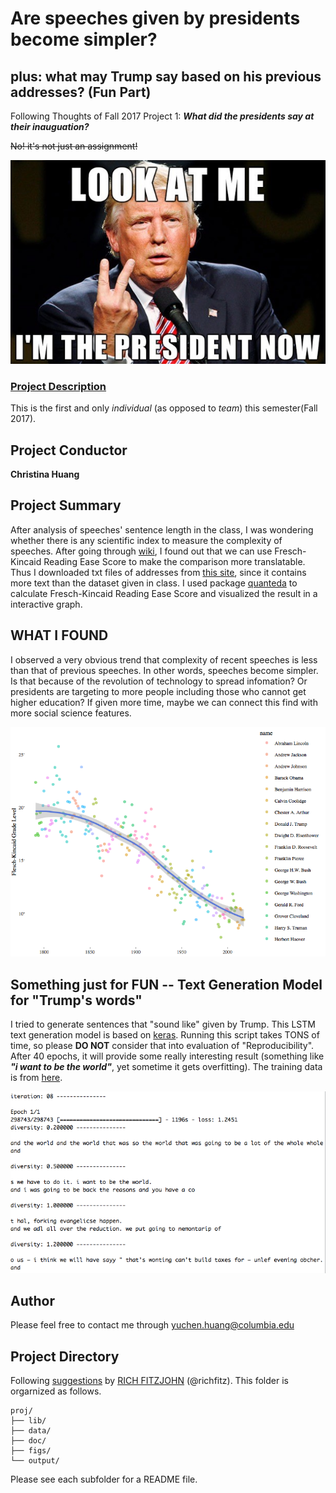 # Are speeches given by presidents become simpler? 
## plus: what may Trump say based on his previous addresses? (Fun Part)

Following Thoughts of Fall 2017 Project 1: **_What did the presidents say at their inauguation?_** 

~~No! it's not just an assignment!~~

![image](figs/imTrump.png)

### [Project Description](doc/)
This is the first and only *individual* (as opposed to *team*) this semester(Fall 2017). 


## Project Conductor

**Christina Huang**

## Project Summary

After analysis of speeches' sentence length in the class, I was wondering whether there is any scientific index to measure the complexity of speeches. After going through [wiki](https://en.wikipedia.org/wiki/Flesch–Kincaid_readability_tests), I found out that we can use Fresch-Kincaid Reading Ease Score to make the comparison more translatable. Thus I downloaded txt files of addresses from [this site](http://stateoftheunion.onetwothree.net/texts/index.html), since it contains more text than the dataset given in class. I used package [quanteda](https://cran.r-project.org/web/packages/quanteda/vignettes/quickstart.html) to calculate Fresch-Kincaid Reading Ease Score and visualized the result in a interactive graph.

## WHAT I FOUND

I observed a very obvious trend that complexity of recent speeches is less than that of previous speeches. In other words, speeches become simpler. Is that because of the revolution of technology to spread infomation? Or presidents are targeting to more people including those who cannot get higher education? If given more time, maybe we can connect this find with more social science features.

![image](figs/newplot.png)

## Something just for FUN -- Text Generation Model for "Trump's words"

I tried to generate sentences that "sound like" given by Trump. This LSTM text generation model is based on [keras](https://keras.rstudio.com/index.html). Running this script takes TONS of time, so please **DO NOT** consider that into evaluation of "Reproducibility". After 40 epochs, it will provide some really interesting result (something like **_"i want to be the world"_**, yet sometime it gets overfitting). The training data is from [here](https://github.com/ryanmcdermott/trump-speeches/blob/master/speeches.txt).

![Intersting Result](figs/interesting_result.png)

## Author

Please feel free to contact me through yuchen.huang@columbia.edu

## Project Directory
Following [suggestions](http://nicercode.github.io/blog/2013-04-05-projects/) by [RICH FITZJOHN](http://nicercode.github.io/about/#Team) (@richfitz). This folder is orgarnized as follows.

```
proj/
├── lib/
├── data/
├── doc/
├── figs/
└── output/
```

Please see each subfolder for a README file.
